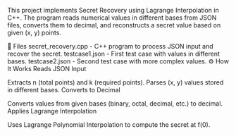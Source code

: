 This project implements Secret Recovery using Lagrange Interpolation in C++. The program reads numerical values in different bases from JSON files, converts them to decimal, and reconstructs a secret value based on given (x, y) points.

📂 Files
secret_recovery.cpp - C++ program to process JSON input and recover the secret.
testcase1.json - First test case with values in different bases.
testcase2.json - Second test case with more complex values.
⚙️ How It Works
Reads JSON Input

Extracts n (total points) and k (required points).
Parses (x, y) values stored in different bases.
Converts to Decimal

Converts values from given bases (binary, octal, decimal, etc.) to decimal.
Applies Lagrange Interpolation

Uses Lagrange Polynomial Interpolation to compute the secret at f(0).





